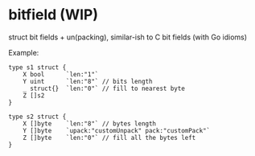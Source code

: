 # bitfield (WIP)
struct bit fields + un(packing), similar-ish to C bit fields (with Go idioms)

Example:
```
type s1 struct {
    X bool      `len:"1"`
    Y uint      `len:"8"` // bits length
    _ struct{}  `len:"0"` // fill to nearest byte
    Z []s2
}

type s2 struct {
    X []byte    `len:"8"` // bytes length
    Y []byte    `upack:"customUnpack" pack:"customPack"`
    Z []byte    `len:"0"` // fill all the bytes left
}
```
